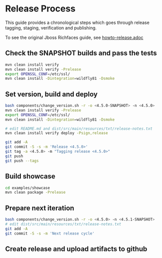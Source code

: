 # Release Process

This guide provides a chronological steps which goes through release tagging, staging, verification and publishing.

To see the original Jboss Richfaces guide, see [howto-release.adoc](howto-release.adoc)

## Check the SNAPSHOT builds and pass the tests

```bash
mvn clean install verify
mvn clean install verify -Prelease
export OPENSSL_CONF=/etc/ssl/
mvn clean install -Dintegration=wildfly81 -Dsmoke
```

## Set version, build and deploy

```bash
bash components/change_version.sh -r -o <4.5.0-SNAPSHOT> -n <4.5.0>
mvn clean install verify -Prelease
export OPENSSL_CONF=/etc/ssl/
mvn clean install -Dintegration=wildfly81 -Dsmoke

# edit README.md and dist/src/main/resources/txt/release-notes.txt
mvn clean install verify deploy -Psign,release

git add -A
git commit -S -s -m 'Release <4.5.0>'
git tag -a <4.5.0> -m "Tagging release <4.5.0>"
git push
git push --tags
```

## Build showcase

```bash
cd examples/showcase
mvn clean package -Prelease
```

## Prepare next iteration

```bash
bash components/change_version.sh -r -o <4.5.0> -n <4.5.1-SNAPSHOT>
# edit dist/src/main/resources/txt/release-notes.txt
git add -A
git commit -S -s -m 'Next release cycle'
```

## Create release and upload artifacts to github

